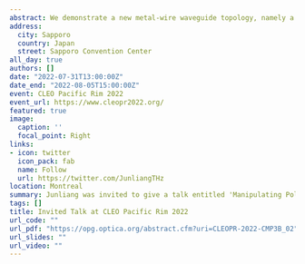 ```yaml
---
abstract: We demonstrate a new metal-wire waveguide topology, namely a four-wire waveguide, which simultaneously acts as a broadband terahertz polarization-division multiplexer and a novel platform to realize the independent manipulation of polarization-division multiplexed terahertz signals.
address:
  city: Sapporo
  country: Japan
  street: Sapporo Convention Center
all_day: true
authors: []
date: "2022-07-31T13:00:00Z"
date_end: "2022-08-05T15:00:00Z"
event: CLEO Pacific Rim 2022
event_url: https://www.cleopr2022.org/
featured: true
image:
  caption: ''
  focal_point: Right
links:
- icon: twitter
  icon_pack: fab
  name: Follow
  url: https://twitter.com/JunliangTHz
location: Montreal
summary: Junliang was invited to give a talk entitled 'Manipulating Polarization-division Multiplexed Terahertz Signals with Four-wire Waveguides' in the 15th Pacific Rim Conference on Lasers and Electro-Optics (CLEO Pacific Rim, CLEO-PR 2022).
tags: []
title: Invited Talk at CLEO Pacific Rim 2022
url_code: ""
url_pdf: "https://opg.optica.org/abstract.cfm?uri=CLEOPR-2022-CMP3B_02"
url_slides: ""
url_video: ""
---
```


